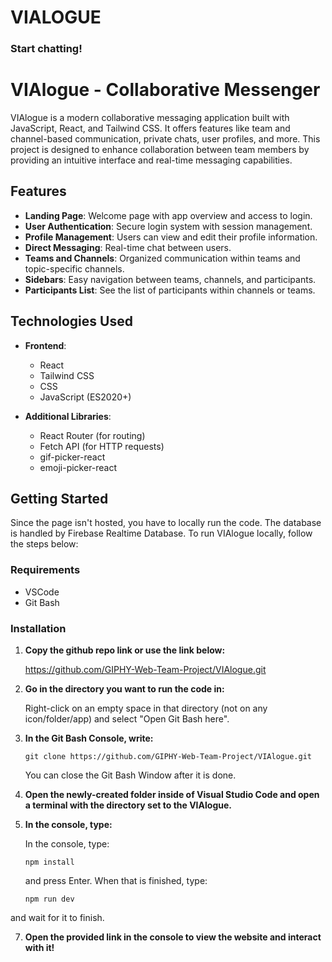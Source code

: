 # VIALOGUE

### Start chatting!

# VIAlogue - Collaborative Messenger

VIAlogue is a modern collaborative messaging application built with JavaScript, React, and Tailwind CSS. It offers features like team and channel-based communication, private chats, user profiles, and more. This project is designed to enhance collaboration between team members by providing an intuitive interface and real-time messaging capabilities.

## Features
- **Landing Page**: Welcome page with app overview and access to login.
- **User Authentication**: Secure login system with session management.
- **Profile Management**: Users can view and edit their profile information.
- **Direct Messaging**: Real-time chat between users.
- **Teams and Channels**: Organized communication within teams and topic-specific channels.
- **Sidebars**: Easy navigation between teams, channels, and participants.
- **Participants List**: See the list of participants within channels or teams.

## Technologies Used
- **Frontend**: 
  - React
  - Tailwind CSS
  - CSS
  - JavaScript (ES2020+)

- **Additional Libraries**:
  - React Router (for routing)
  - Fetch API (for HTTP requests)
  -  gif-picker-react
  -  emoji-picker-react

## Getting Started

Since the page isn't hosted, you have to locally run the code. The database is handled by Firebase Realtime Database.
To run VIAlogue locally, follow the steps below:

### Requirements
- VSCode
- Git Bash

### Installation

1. **Copy the github repo link or use the link below:**
   
   https://github.com/GIPHY-Web-Team-Project/VIAlogue.git

3. **Go in the directory you want to run the code in:**
   
   Right-click on an empty space in that directory (not on any icon/folder/app) and select "Open Git Bash here".
   
4. **In the Git Bash Console, write:**
   
   `git clone https://github.com/GIPHY-Web-Team-Project/VIAlogue.git`
   
   You can close the Git Bash Window after it is done.
   
5. **Open the newly-created folder inside of Visual Studio Code and open a terminal with the directory set to the VIAlogue.**

6. **In the console, type:**
   
   In the console, type:

    `npm install`

   and press Enter. When that is finished, type:

    `npm run dev`

and wait for it to finish.

7. **Open the provided link in the console to view the website and interact with it!**
